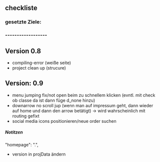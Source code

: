 ## checkliste
###
### gesetzte Ziele:
### ------------------



## Version 0.8

- compiling-error (weiße seite)
- project clean up (strucure)

## Version: 0.9
- menu jumping fix/not open beim zu schnellem klicken (evntl. mit check ob classe da ist dann füge d_none hinzu)
- downarrow no scroll jup (wenn man auf impressum geht, dann wieder auf home und dann den arrow betätigt) -> wird wahrscheinlich mit routing gefixt
- social media icons positionieren/neue order suchen

##### Notitzen
"homepage": ".",

- version in projData ändern

